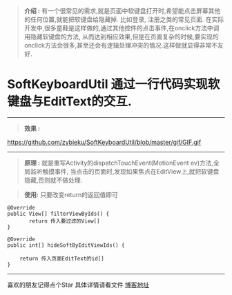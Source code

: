 
> **介绍 :** 
 >有一个很常见的需求,就是页面中软键盘打开时,希望能点击屏幕其他的任何位置,就能把软键盘给隐藏掉.
 >比如登录, 注册之类的常见页面.
 >在实际开发中,很多童鞋是这样做的,通过其他控件的点击事件,在onclick方法中调用隐藏软键盘的方法,
 >从而达到相应效果,但是在页面复杂的时候,要实现的onclick方法会很多,甚至还会有逻辑处理冲突的情况.这样做就显得非常不友好.

# SoftKeyboardUtil 通过一行代码实现软键盘与EditText的交互.

----------

> **效果 :** 

https://github.com/zybieku/SoftKeyboardUtil/blob/master/gif/GIF.gif

----------

> **原理 :**  就是重写Activity的dispatchTouchEvent(MotionEvent ev)方法,全局监听触摸事件, 当点击的页面时,发现如果焦点在EditView上,就把软键盘隐藏,否则就不做处理.

>**使用:** 只要改变return的返回值即可 

    @Override
    public View[] filterViewByIds() {
           return 传入要过滤的View[]
    }

    @Override
    public int[] hideSoftByEditViewIds() {
       
        return 传入页面EditText的id[]
    }

----------
喜欢的朋友记得点个Star
具体详情请看文件
[博客地址](http://blog.csdn.net/zybieku/article/details/68925116)
